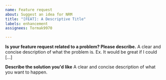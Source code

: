 ```yaml
---
name: Feature request
about: Suggest an idea for NRM
title: "[FEAT]: A Descriptive Title"
labels: enhancement
assignees: Tormak9970

---
```


**Is your feature request related to a problem? Please describe.**
A clear and concise description of what the problem is. Ex. It would be great if I could [...]

**Describe the solution you'd like**
A clear and concise description of what you want to happen.

